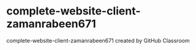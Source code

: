 # complete-website-client-zamanrabeen671
complete-website-client-zamanrabeen671 created by GitHub Classroom
